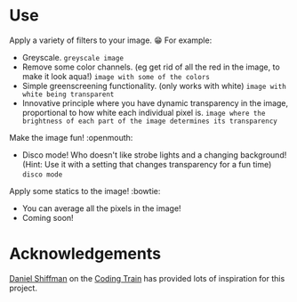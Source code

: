 # Use

Apply a variety of filters to your image. :grin: For example:
* Greyscale. `greyscale image`
* Remove some color channels. (eg get rid of all the red in the image, to make it look aqua!) `image with some of the colors`
* Simple greenscreening functionality. (only works with white) `image with white being transparent`
* Innovative principle where you have dynamic transparency in the image, proportional to how white each individual pixel is. `image where the brightness of each part of the image determines its transparency`

Make the image fun! :openmouth:
* Disco mode! Who doesn't like strobe lights and a changing background! (Hint: Use it with a setting that changes transparency for a fun time) `disco mode`

Apply some statics to the image! :bowtie:
* You can average all the pixels in the image!
* Coming soon!

# Acknowledgements
[Daniel Shiffman](https://shiffman.net/) on the [Coding Train](https://www.youtube.com/channel/UCvjgXvBlbQiydffZU7m1_aw) has provided lots of inspiration for this project. 

